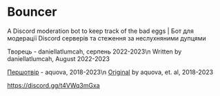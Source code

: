 # Bouncer

A Discord moderation bot to keep track of the bad eggs | Бот для модерації Discord серверів та стеження за неслухняними дупцями

Творець - daniellatlumcah, серпень 2022-2023\n
Written by daniellatlumcah, August 2022-2023

[Першотвір](https://github.com/aquova/bouncer/) - aquova, 2018-2023\n
[Original](https://github.com/aquova/bouncer/) by aquova, et. al, 2018-2023

https://discord.gg/t4VWq3mGxa
